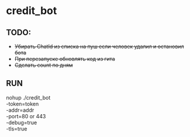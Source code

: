# credit_bot

## TODO:
- ~~Убирать ChatId из списка на пуш если человек удалил и остановил бота~~
- ~~При перезапуске обновлять код из гита~~
- ~~Сделать count по дням~~

## RUN 

nohup ./credit_bot  
  -token=token  
  -addr=addr   
  -port=80 or 443  
  -debug=true  
  -tls=true
